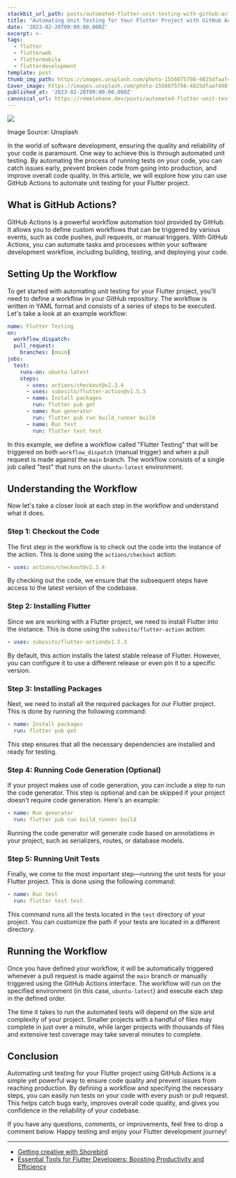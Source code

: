 ```yaml
---
stackbit_url_path: posts/automated-flutter-unit-testing-with-github-actions
title: "Automating Unit Testing for Your Flutter Project with GitHub Actions"
date: '2023-02-20T09:00:00.000Z'
excerpt: >-
tags:
  - flutter
  - flutterweb
  - fluttermobile
  - flutterdevelopment
template: post
thumb_img_path: https://images.unsplash.com/photo-1556075798-4825dfaaf498?q=80&w=1000&auto=format&fit=crop&ixlib=rb-4.0.3&ixid=M3wxMjA3fDB8MHxzZWFyY2h8N3x8bG9naWN8ZW58MHx8MHx8fDA%3D
Cover_image: https://images.unsplash.com/photo-1556075798-4825dfaaf498?q=80&w=1000&auto=format&fit=crop&ixlib=rb-4.0.3&ixid=M3wxMjA3fDB8MHxzZWFyY2h8N3x8bG9naWN8ZW58MHx8MHx8fDA%3D
published_at: '2023-02-20T09:00:00.000Z'
canonical_url: https://remelehane.dev/posts/automated-flutter-unit-testing-with-github-actions/
---
```


![](https://images.unsplash.com/photo-1556075798-4825dfaaf498?q=80&w=1000&auto=format&fit=crop&ixlib=rb-4.0.3&ixid=M3wxMjA3fDB8MHxzZWFyY2h8N3x8bG9naWN8ZW58MHx8MHx8fDA%3D)

Image Source: Unsplash

In the world of software development, ensuring the quality and reliability of your code is paramount. One way to achieve this is through automated unit testing. By automating the process of running tests on your code, you can catch issues early, prevent broken code from going into production, and improve overall code quality. In this article, we will explore how you can use GitHub Actions to automate unit testing for your Flutter project.

What is GitHub Actions?
-----------------------

GitHub Actions is a powerful workflow automation tool provided by GitHub. It allows you to define custom workflows that can be triggered by various events, such as code pushes, pull requests, or manual triggers. With GitHub Actions, you can automate tasks and processes within your software development workflow, including building, testing, and deploying your code.

Setting Up the Workflow
-----------------------

To get started with automating unit testing for your Flutter project, you'll need to define a workflow in your GitHub repository. The workflow is written in YAML format and consists of a series of steps to be executed. Let's take a look at an example workflow:

```yaml
name: Flutter Testing
on:
  workflow_dispatch:
  pull_request:
    branches: [main]
jobs:
  test:
    runs-on: ubuntu-latest
    steps:
      - uses: actions/checkout@v2.3.4
      - uses: subosito/flutter-action@v1.5.3
      - name: Install packages
        run: flutter pub get
      - name: Run generator
        run: flutter pub run build_runner build
      - name: Run test
        run: flutter test test
```

In this example, we define a workflow called "Flutter Testing" that will be triggered on both `workflow_dispatch` (manual trigger) and when a pull request is made against the `main` branch. The workflow consists of a single job called "test" that runs on the `ubuntu-latest` environment.

Understanding the Workflow
--------------------------

Now let's take a closer look at each step in the workflow and understand what it does.

### Step 1: Checkout the Code

The first step in the workflow is to check out the code into the instance of the action. This is done using the `actions/checkout` action:

```yaml
- uses: actions/checkout@v2.3.4
```

By checking out the code, we ensure that the subsequent steps have access to the latest version of the codebase.

### Step 2: Installing Flutter

Since we are working with a Flutter project, we need to install Flutter into the instance. This is done using the `subosito/flutter-action` action:

```yaml 
- uses: subosito/flutter-action@v1.5.3
```

By default, this action installs the latest stable release of Flutter. However, you can configure it to use a different release or even pin it to a specific version.

### Step 3: Installing Packages

Next, we need to install all the required packages for our Flutter project. This is done by running the following command:

```yaml
- name: Install packages
  run: flutter pub get
```

This step ensures that all the necessary dependencies are installed and ready for testing.

### Step 4: Running Code Generation (Optional)

If your project makes use of code generation, you can include a step to run the code generator. This step is optional and can be skipped if your project doesn't require code generation. Here's an example:

```yaml
- name: Run generator
  run: flutter pub run build_runner build
```

Running the code generator will generate code based on annotations in your project, such as serializers, routes, or database models.

### Step 5: Running Unit Tests

Finally, we come to the most important step—running the unit tests for your Flutter project. This is done using the following command:

```yaml
- name: Run test
  run: flutter test test
```

 This command runs all the tests located in the `test` directory of your project. You can customize the path if your tests are located in a different directory.

Running the Workflow
--------------------

Once you have defined your workflow, it will be automatically triggered whenever a pull request is made against the `main` branch or manually triggered using the GitHub Actions interface. The workflow will run on the specified environment (in this case, `ubuntu-latest`) and execute each step in the defined order.

The time it takes to run the automated tests will depend on the size and complexity of your project. Smaller projects with a handful of files may complete in just over a minute, while larger projects with thousands of files and extensive test coverage may take several minutes to complete.

Conclusion
----------

Automating unit testing for your Flutter project using GitHub Actions is a simple yet powerful way to ensure code quality and prevent issues from reaching production. By defining a workflow and specifying the necessary steps, you can easily run tests on your code with every push or pull request. This helps catch bugs early, improves overall code quality, and gives you confidence in the reliability of your codebase.

If you have any questions, comments, or improvements, feel free to drop a comment below. Happy testing and enjoy your Flutter development journey!

****

-  [Getting creative with Shorebird](https://remelehane.dev/posts/getting-creative-with-shorebird/)
-  [Essential Tools for Flutter Developers: Boosting Productivity and Efficiency](https://remelehane.dev/posts/essential-tools-for-a-flutter-developer/)
